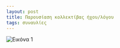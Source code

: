 ```yaml
---
layout: post
title: Παρουσίαση κολλεκτίβας ήχου/λόγου
tags: συναυλίες
---
```


![Εικόνα 1](https://chief.github.io/public/images/lives/16-04-2005.jpg)
